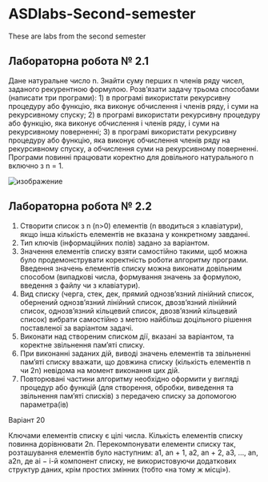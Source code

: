 # ASDlabs-Second-semester
These are labs from the second semester 
## Лабораторна робота № 2.1
Дане натуральне число n. Знайти суму перших n 
членів ряду чисел, заданого рекурентною формулою. Розв’язати задачу 
трьома способами (написати три програми): 1) в програмі використати 
рекурсивну процедуру або функцію, яка виконує обчислення і членів ряду, і 
суми на рекурсивному спуску; 2) в програмі використати рекурсивну 
процедуру або функцію, яка виконує обчислення і членів ряду, і суми на 
рекурсивному поверненні; 3) в програмі використати рекурсивну процедуру 
або функцію, яка виконує обчислення членів ряду на рекурсивному спуску, а 
обчислення суми на рекурсивному поверненні. Програми повинні працювати 
коректно для довільного натурального n включно з n = 1.


![изображение](https://user-images.githubusercontent.com/71943754/224564603-261f3976-079f-4c65-9a7f-14674e0006f2.png)
## Лабораторна робота № 2.2

1. Створити список з n (n>0) елементів (n вводиться з клавіатури), якщо інша кількість елементів не вказана у конкретному завданні.
2. Тип ключів (інформаційних полів) задано за варіантом. 
3. Значення елементів списку взяти самостійно такими, щоб можна було продемонструвати коректність роботи алгоритму програми. Введення значень елементів списку можна виконати довільним способом (випадкові числа, формування значень за формулою, введення з файлу чи з клавіатури).  
4. Вид списку (черга, стек, дек, прямий однозв’язний лінійний список, обернений однозв’язний лінійний список, двозв’язний лінійний список, однозв’язний кільцевий список, двозв’язний кільцевий список) вибрати самостійно з метою найбільш доцільного рішення поставленої за варіантом задачі. 
5. Виконати над створеним списком дії, вказані за варіантом, та коректне звільнення пам’яті списку. 
6. При виконанні заданих дій, виводі значень елементів та звільненні пам’яті списку вважати, що довжина списку (кількість елементів n чи 2n) невідома на момент виконання цих дій. 
7. Повторювані частини алгоритму необхідно оформити у вигляді процедур або функцій (для створення, обробки, виведення та звільнення пам’яті списків) з передачею списку за допомогою параметра(ів)

Варіант 20 

Ключами елементів списку є цілі числа. Кількість елементів списку повинна дорівнювати 2n. Перекомпонувати елементи списку так, розташування елементів було наступним: a1, an + 1, a2, an + 2, a3, …, an, a2n, де ai − i-й компонент списку, не використовуючи додаткових структур даних, крім простих змінних (тобто «на тому ж місці»).
